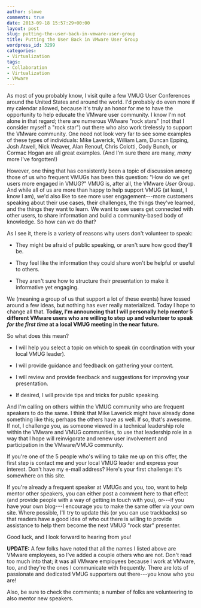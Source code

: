 ```yaml
---
author: slowe
comments: true
date: 2013-09-18 15:57:29+00:00
layout: post
slug: putting-the-user-back-in-vmware-user-group
title: Putting the User Back in VMware User Group
wordpress_id: 3299
categories:
- Virtualization
tags:
- Collaboration
- Virtualization
- VMware
---
```


As most of you probably know, I visit quite a few VMUG User Conferences around the United States and around the world. I'd probably do even more if my calendar allowed, because it's truly an honor for me to have the opportunity to help educate the VMware user community. I know I'm not alone in that regard; there are numerous VMware "rock stars" (not that I consider myself a "rock star") out there who also work tirelessly to support the VMware community. One need not look very far to see some examples of these types of individuals: Mike Laverick, William Lam, Duncan Epping, Josh Atwell, Nick Weaver, Alan Renouf, Chris Colotti, Cody Bunch, or Cormac Hogan are all great examples. (And I'm sure there are many, _many_ more I've forgotten!)

However, one thing that has consistently been a topic of discussion among those of us who frequent VMUGs has been this question: "How do we get users more engaged in VMUG?" VMUG is, after all, the VMware _User_ Group. And while all of us are more than happy to help support VMUG (at least, I know I am), we'd also like to see more user engagement---more customers speaking about their use cases, their challenges, the things they've learned, and the things they want to learn. We want to see users get connected with other users, to share information and build a community-based body of knowledge. So how can we do that?

As I see it, there is a variety of reasons why users don't volunteer to speak:

* They might be afraid of public speaking, or aren't sure how good they'll be.

* They feel like the information they could share won't be helpful or useful to others.

* They aren't sure how to structure their presentation to make it informative yet engaging.

We (meaning a group of us that support a lot of these events) have tossed around a few ideas, but nothing has ever really materialized. Today I hope to change all that. **Today, I'm announcing that I will personally help mentor 5 different VMware users who are willing to step up and volunteer to speak _for the first time_ at a local VMUG meeting in the near future.**

So what does this mean?

* I will help you select a topic on which to speak (in coordination with your local VMUG leader).

* I will provide guidance and feedback on gathering your content.

* I will review and provide feedback and suggestions for improving your presentation.

* If desired, I will provide tips and tricks for public speaking.

And I'm calling on others within the VMUG community who are frequent speakers to do the same. I think that Mike Laverick might have already done something like this; perhaps the others have as well. If so, that's awesome. If not, I challenge you, as someone viewed in a technical leadership role within the VMware and VMUG communities, to use that leadership role in a way that I hope will reinvigorate and renew user involvement and participation in the VMware/VMUG community.

If you're one of the 5 people who's willing to take me up on this offer, the first step is contact me and your local VMUG leader and express your interest. Don't have my e-mail address? Here's your first challenge: it's somewhere on this site.

If you're already a frequent speaker at VMUGs and you, too, want to help mentor other speakers, you can either post a comment here to that effect (and provide people with a way of getting in touch with you), or---if you have your own blog---I encourage you to make the same offer via your own site. Where possible, I'll try to update this (or you can use trackbacks) so that readers have a good idea of who out there is willing to provide assistance to help them become the next VMUG "rock star" presenter.

Good luck, and I look forward to hearing from you!

**UPDATE:** A few folks have noted that all the names I listed above are VMware employees, so I've added a couple others who are not. Don't read too much into that; it was all VMware employees because I work at VMware, too, and they're the ones I communicate with frequently. There are lots of passionate and dedicated VMUG supporters out there---you know who you are!

Also, be sure to check the comments; a number of folks are volunteering to also mentor new speakers.
